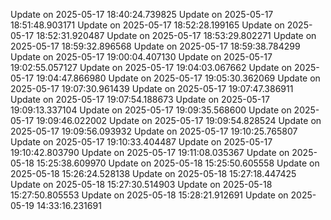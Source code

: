 Update on 2025-05-17 18:40:24.739825
Update on 2025-05-17 18:51:48.903171
Update on 2025-05-17 18:52:28.199165
Update on 2025-05-17 18:52:31.920487
Update on 2025-05-17 18:53:29.802271
Update on 2025-05-17 18:59:32.896568
Update on 2025-05-17 18:59:38.784299
Update on 2025-05-17 19:00:04.407130
Update on 2025-05-17 19:02:55.057127
Update on 2025-05-17 19:04:03.067662
Update on 2025-05-17 19:04:47.866980
Update on 2025-05-17 19:05:30.362069
Update on 2025-05-17 19:07:30.961439
Update on 2025-05-17 19:07:47.386911
Update on 2025-05-17 19:07:54.188673
Update on 2025-05-17 19:09:13.337104
Update on 2025-05-17 19:09:35.568600
Update on 2025-05-17 19:09:46.022002
Update on 2025-05-17 19:09:54.828524
Update on 2025-05-17 19:09:56.093932
Update on 2025-05-17 19:10:25.765807
Update on 2025-05-17 19:10:33.404487
Update on 2025-05-17 19:10:42.803790
Update on 2025-05-17 19:11:08.035367
Update on 2025-05-18 15:25:38.609970
Update on 2025-05-18 15:25:50.605558
Update on 2025-05-18 15:26:24.528138
Update on 2025-05-18 15:27:18.447425
Update on 2025-05-18 15:27:30.514903
Update on 2025-05-18 15:27:50.805553
Update on 2025-05-18 15:28:21.912691
Update on 2025-05-19 14:33:16.231691
